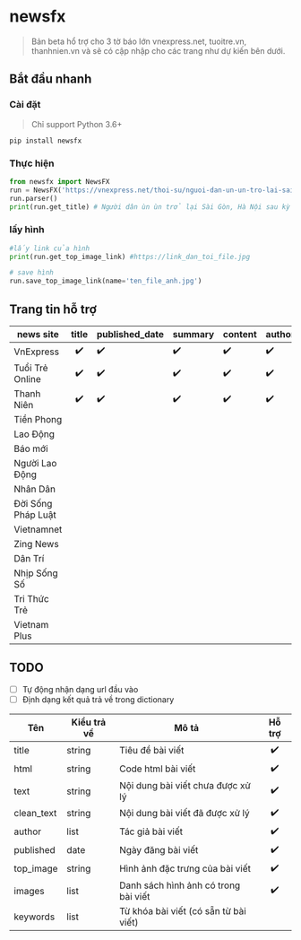 # newsfx
> Bản beta hổ trợ cho 3 tờ báo lớn vnexpress.net, tuoitre.vn, thanhnien.vn và sẽ có cập nhập cho các trang như dự kiến bên dưới.

## Bắt đầu nhanh
### Cài đặt
> Chỉ support Python 3.6+
```
pip install newsfx
```

### Thực hiện
```python
from newsfx import NewsFX
run = NewsFX('https://vnexpress.net/thoi-su/nguoi-dan-un-un-tro-lai-sai-gon-ha-noi-sau-ky-nghi-le-3917122.html')
run.parser()
print(run.get_title) # Người dân ùn ùn trở lại Sài Gòn, Hà Nội sau kỳ nghỉ lễ
```

### lấy hình 

```python 
#lấy link của hình 
print(run.get_top_image_link) #https://link_dan_toi_file.jpg

# save hình 
run.save_top_image_link(name='ten_file_anh.jpg')
```

## Trang tin hỗ trợ

| news site          | title | published_date | summary | content | author | top_image |
|--------------------|:-----:|----------------|---------|---------|--------|-----------|
| VnExpress          | ✔️   |✔️               |✔️        |✔️        |✔️       |  ✔️         |
| Tuổi Trẻ Online    | ✔️   |✔️               |✔️        |✔️        |✔️       | ️️️️️️✔️         |
| Thanh Niên         | ✔️   |✔️               |✔️        |✔️        |✔️       |  ✔️         |
| Tiền Phong         |       |                |         |         |        |           |
| Lao Động           |       |                |         |         |        |           |
| Báo mới            |       |                |         |         |        |           |
| Người Lao Động     |       |                |         |         |        |           |
| Nhân Dân           |       |                |         |         |        |           |
| Đời Sống Pháp Luật |       |                |         |         |        |           |
| Vietnamnet         |       |                |         |         |        |           |
| Zing News          |       |                |         |         |        |           |
| Dân Trí            |       |                |         |         |        |           |
| Nhịp Sống Số       |       |                |         |         |        |           |
| Tri Thức Trẻ       |       |                |         |         |        |           |
| Vietnam Plus       |       |                |         |         |        |           |


## TODO
- [ ] Tự động nhận dạng url đầu vào
- [ ] Định dạng kết quả trả về trong dictionary

|     Tên    	| Kiểu trả về 	|                 Mô tả                 	| Hỗ trợ 	|
|------------	|-------------	|---------------------------------------	|:------:	|
| title      	|    string   	| Tiêu đề bài viết                      	|  ✔️     	|
| html       	|    string   	| Code html bài viết                    	|   ✔️    	|
| text       	|    string   	| Nội dung bài viết chưa được xử lý     	|  ✔️     	|
| clean_text 	|    string   	| Nội dung bài viết đã được xử lý       	|   ✔️    	|
| author     	|     list    	| Tác giả bài viết                      	|   ✔️    	|
| published  	|     date    	| Ngày đăng bài viết                    	|    ✔️   	|
| top_image  	|    string   	| Hình ảnh đặc trưng của bài viết       	|  ✔️     	|
| images     	|     list    	| Danh sách hình ảnh có trong bài viết  	|   ✔️    	|
| keywords   	|     list    	| Từ khóa bài viết (có sẵn từ bài viết) 	|        	|
